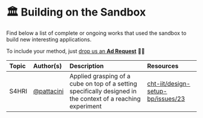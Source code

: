 🏛 Building on the Sandbox
==========================

Find below a list of complete or ongoing works that used the sandbox to build new interesting applications.

To include your method, just [drop us an **Ad Request**](https://github.com/robotology/icub-gazebo-grasping-sandbox/issues/new/choose) 👋🏻

| Topic | Author(s) | Description | Resources |
| :---  | :---      | :---        | :---      |
| S4HRI | [@pattacini](https://github.com/pattacini) | Applied grasping of a cube on top of a setting specifically designed in the context of a reaching experiment | <a href="https://github.com/cht-iit/design-setup-bp/issues/23">cht-iit/design-setup-bp/issues/23</a> |
